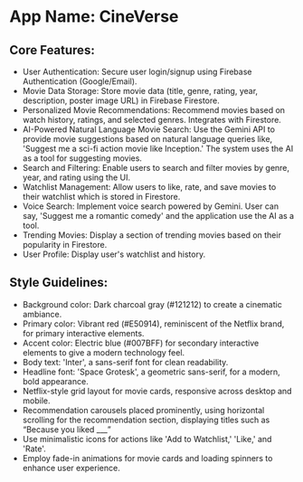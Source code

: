 # **App Name**: CineVerse

## Core Features:

- User Authentication: Secure user login/signup using Firebase Authentication (Google/Email).
- Movie Data Storage: Store movie data (title, genre, rating, year, description, poster image URL) in Firebase Firestore.
- Personalized Movie Recommendations: Recommend movies based on watch history, ratings, and selected genres. Integrates with Firestore.
- AI-Powered Natural Language Movie Search: Use the Gemini API to provide movie suggestions based on natural language queries like, 'Suggest me a sci-fi action movie like Inception.' The system uses the AI as a tool for suggesting movies.
- Search and Filtering: Enable users to search and filter movies by genre, year, and rating using the UI.
- Watchlist Management: Allow users to like, rate, and save movies to their watchlist which is stored in Firestore.
- Voice Search: Implement voice search powered by Gemini. User can say, 'Suggest me a romantic comedy' and the application use the AI as a tool.
- Trending Movies: Display a section of trending movies based on their popularity in Firestore.
- User Profile: Display user's watchlist and history.

## Style Guidelines:

- Background color: Dark charcoal gray (#121212) to create a cinematic ambiance.
- Primary color: Vibrant red (#E50914), reminiscent of the Netflix brand, for primary interactive elements.
- Accent color: Electric blue (#007BFF) for secondary interactive elements to give a modern technology feel.
- Body text: 'Inter', a sans-serif font for clean readability.
- Headline font: 'Space Grotesk', a geometric sans-serif, for a modern, bold appearance.
- Netflix-style grid layout for movie cards, responsive across desktop and mobile.
- Recommendation carousels placed prominently, using horizontal scrolling for the recommendation section, displaying titles such as “Because you liked ___”
- Use minimalistic icons for actions like 'Add to Watchlist,' 'Like,' and 'Rate'.
- Employ fade-in animations for movie cards and loading spinners to enhance user experience.